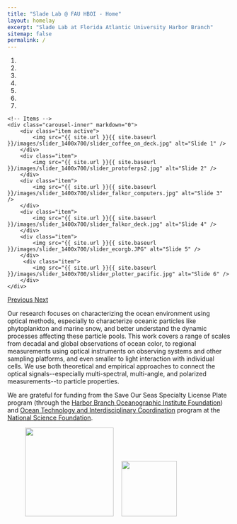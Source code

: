 ```yaml
---
title: "Slade Lab @ FAU HBOI - Home"
layout: homelay
excerpt: "Slade Lab at Florida Atlantic University Harbor Branch"
sitemap: false
permalink: /
---
```


<div markdown="0" id="carousel" class="carousel slide" data-ride="carousel" data-interval="4000" data-pause="hover" >
    <!-- Menu -->
    <ol class="carousel-indicators">
        <li data-target="#carousel" data-slide-to="0" class="active"></li>
        <li data-target="#carousel" data-slide-to="1"></li>
        <li data-target="#carousel" data-slide-to="2"></li>
        <li data-target="#carousel" data-slide-to="3"></li>
        <li data-target="#carousel" data-slide-to="4"></li>
        <li data-target="#carousel" data-slide-to="5"></li>
        <li data-target="#carousel" data-slide-to="6"></li>
    </ol>

    <!-- Items -->
    <div class="carousel-inner" markdown="0">
        <div class="item active">
            <img src="{{ site.url }}{{ site.baseurl }}/images/slider_1400x700/slider_coffee_on_deck.jpg" alt="Slide 1" />
        </div>
        <div class="item">
            <img src="{{ site.url }}{{ site.baseurl }}/images/slider_1400x700/slider_protoferps2.jpg" alt="Slide 2" />
        </div>
        <div class="item">
            <img src="{{ site.url }}{{ site.baseurl }}/images/slider_1400x700/slider_falkor_computers.jpg" alt="Slide 3" />
        </div>
        <div class="item">
            <img src="{{ site.url }}{{ site.baseurl }}/images/slider_1400x700/slider_falkor_deck.jpg" alt="Slide 4" />
        </div>
        <div class="item">
            <img src="{{ site.url }}{{ site.baseurl }}/images/slider_1400x700/slider_ecorgb.JPG" alt="Slide 5" />
        </div>       
         <div class="item">
            <img src="{{ site.url }}{{ site.baseurl }}/images/slider_1400x700/slider_plotter_pacific.jpg" alt="Slide 6" />
        </div>
    </div>
  <a class="left carousel-control" href="#carousel" role="button" data-slide="prev">
    <span class="glyphicon glyphicon-chevron-left" aria-hidden="true"></span>
    <span class="sr-only">Previous</span>
  </a>
  <a class="right carousel-control" href="#carousel" role="button" data-slide="next">
    <span class="glyphicon glyphicon-chevron-right" aria-hidden="true"></span>
    <span class="sr-only">Next</span>
  </a>
</div>


Our research focuses on characterizing the ocean environment using optical methods, especially to characterize oceanic particles like phytoplankton and marine snow, and better understand the dynamic processes affecting these particle pools. This work covers a range of scales from decadal and global observations of ocean color, to regional measurements using optical instruments on observing systems and other sampling platforms, and even smaller to light interaction with individual cells. We use both theoretical and empirical approaches to connect the optical signals--especially multi-spectral, multi-angle, and polarized measurements--to particle properties.

We are grateful for funding from the Save Our Seas Specialty License Plate program (through the [Harbor Branch Oceanographic Institute Foundation](https://hboifoundation.org/)) and [Ocean Technology and Interdisciplinary Coordination](https://new.nsf.gov/funding/opportunities/ocean-technology-interdisciplinary-coordination/) program at the [National Science Foundation](https://new.nsf.gov/). 		




<figure class="fourth">
  <img src="{{ site.url }}{{ site.baseurl }}/images/logopic/SharkPlate.png" style="width: 200px">
  <img src="{{ site.url }}{{ site.baseurl }}/images/1x1.png" style="width: 10px">
  <img src="{{ site.url }}{{ site.baseurl }}/images/logopic/NSF_logo.svg" style="width: 125px">
</figure>

